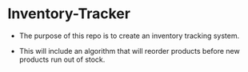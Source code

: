 # Inventory-Tracker

- The purpose of this repo is to create an inventory tracking system.

- This will include an algorithm that will reorder products before new products run out of stock.

